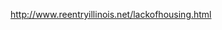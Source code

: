 http://www.reentryillinois.net/lackofhousing.html

[here]: http://reentrypolicy.org/issue_areas/housing_project
